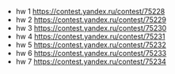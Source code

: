 - hw 1 https://contest.yandex.ru/contest/75228
- hw 2 https://contest.yandex.ru/contest/75229
- hw 3 https://contest.yandex.ru/contest/75230
- hw 4 https://contest.yandex.ru/contest/75231
- hw 5 https://contest.yandex.ru/contest/75232
- hw 6 https://contest.yandex.ru/contest/75233
- hw 7 https://contest.yandex.ru/contest/75234
